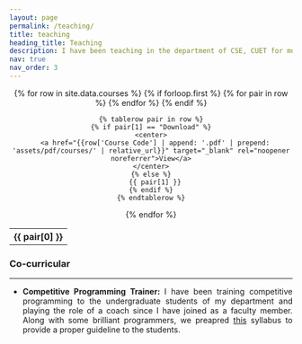 ```yaml
---
layout: page
permalink: /teaching/
title: teaching
heading_title: Teaching
description: I have been teaching in the department of CSE, CUET for more than 3 years. Enjoyed teaching all the brilliant students of my department. So far, I have taught the following courses that are listed below.
nav: true
nav_order: 3
---
```

<div class="teaching">
<center>
<table>
  {% for row in site.data.courses %}
    {% if forloop.first %}
    <tr>
      {% for pair in row %}
        <th>{{ pair[0] }}</th>
      {% endfor %}
    </tr>
    {% endif %}

    {% tablerow pair in row %}
    {% if pair[1] == "Download" %}
    <center>
      <a href="{{row['Course Code'] | append: '.pdf' | prepend: 'assets/pdf/courses/' | relative_url}}" target="_blank" rel="noopener noreferrer">View</a>
    </center>
    {% else %}
      {{ pair[1] }}
    {% endif %}
    {% endtablerow %}
  {% endfor %}
</table>
</center>
<h3>Co-curricular</h3>
<hr>
<ul>
	<li style="text-align: justify;">
		<b style="color: var(--global-theme-color);">Competitive Programming Trainer: </b>I have been training competitive programming to the undergraduate students of my department and playing the role of a coach since I have joined as a faculty member. Along with some brilliant programmers, we preapred <a href="{{'assets/pdf/CUET CP Syllabus.pdf' | relative_url}}" target="_blank" rel="noopener noreferrer">this</a> syllabus to provide a proper guideline to the students.
	</li>
</ul>
</div>